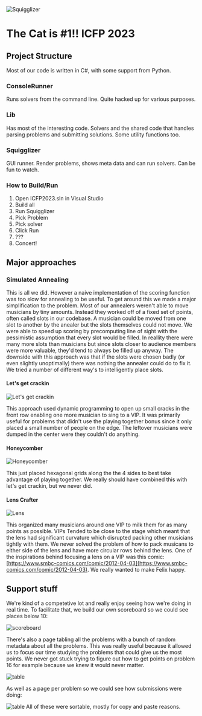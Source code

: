 [//]: # (View the current updated version of this readme at https://github.com/thecatisnumber1/icfp2023)

![Squigglizer](imgs/squigglizer.png)

# The Cat is #1!! ICFP 2023

## Project Structure

Most of our code is written in C#, with some support from Python.

### ConsoleRunner

Runs solvers from the command line. Quite hacked up for various purposes.

### Lib

Has most of the interesting code. Solvers and the shared code that handles parsing problems and submitting solutions. Some utility functions too.

### Squigglizer

GUI runner. Render problems, shows meta data and can run solvers. Can be fun to watch.

### How to Build/Run

1. Open ICFP2023.sln in Visual Studio
2. Build all
3. Run Squigglizer
4. Pick Problem
5. Pick solver
6. Click Run
7. ???
8. Concert!

## Major approaches

### Simulated Annealing

This is all we did. However a naive implementation of the scoring function was too slow for annealing to be useful. To get around this we made a major simplification to the problem. Most of our annealers weren't able to move musicians by tiny amounts. Instead they worked off of a fixed set of points, often called slots in our codebase. A musician could be moved from one slot to another by the anealer but the slots themselves could not move. We were able to speed up scoring by precomputing line of sight with the pessimistic assumption that every slot would be filled. In reallity there were many more slots than musicians but since slots closer to audience members were more valuable, they'd tend to always be filled up anyway. The downside with this approach was that if the slots were chosen badly (or even slightly unoptimally) there was nothing the annealer could do to fix it. We tried a number of different way's to intelligently place slots.

#### Let's get crackin

![Let's get crackin](imgs/lets_get_crackin.png)

This approach used dynamic programming to open up small cracks in the front row enabling one more musician to sing to a VIP. It was primarily useful for problems that didn't use the playing together bonus since it only placed a small number of people on the edge. The leftover musicians were dumped in the center were they couldn't do anything. 

#### Honeycomber

![Honeycomber](imgs/honeycomber.png)

This just placed hexagonal grids along the the 4 sides to best take advantage of playing together. We really should have combined this with let's get crackin, but we never did.

#### Lens Crafter

![Lens](imgs/lens.png)

This organized many musicians around one VIP to milk them for as many points as possible. VIPs Tended to be close to the stage which meant that the lens had significant curvature which disrupted packing other musicians tightly with them. We never solved the problem of how to pack musicans to either side of the lens and have more circular rows behind the lens. One of the inspirations behind focusing a lens on a VIP was this comic: [https://www.smbc-comics.com/comic/2012-04-03](https://www.smbc-comics.com/comic/2012-04-03). We really wanted to make Felix happy.

## Support stuff

We're kind of a competetive lot and really enjoy seeing how we're doing in real time. To facilitate that, we build our own scoreboard so we could see places below 10:

![scoreboard](imgs/scoreboard.gif)

There's also a page tabling all the problems with a bunch of random metadata about all the problems. This was really useful because it allowed us to focus our time studying the problems that could give us the most points. We never got stuck trying to figure out how to get points on problem 16 for example because we knew it would never matter.

![table](imgs/prob_table.png)

As well as a page per problem so we could see how submissions were doing:

![table](imgs/sol_table.gif)
All of these were sortable, mostly for copy and paste reasons.
